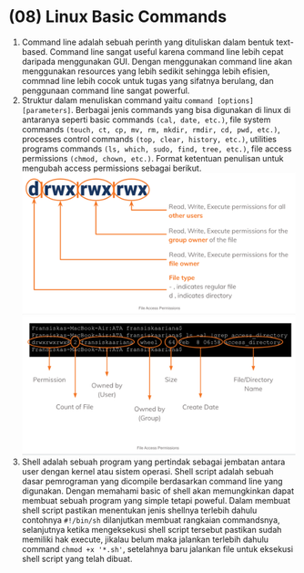 # (08) Linux Basic Commands

1. Command line adalah sebuah perinth yang dituliskan dalam bentuk text-based. Command line sangat useful karena command line lebih cepat daripada menggunakan GUI. Dengan menggunakan command line akan menggunakan resources yang lebih sedikit sehingga lebih efisien, commnad line lebih cocok untuk tugas yang sifatnya berulang, dan penggunaan command line sangat powerful.
2. Struktur dalam menuliskan command yaitu ```command [options] [parameters]```. Berbagai jenis commands yang bisa digunakan di linux di antaranya seperti basic commands ```(cal, date, etc.)```, file system commands ```(touch, ct, cp, mv, rm, mkdir, rmdir, cd, pwd, etc.)```, processes control commands ```(top, clear, history, etc.)```, utilities programs commands ```(ls, which, sudo, find, tree, etc.)```, file access permissions ```(chmod, chown, etc.)```. Format ketentuan penulisan untuk mengubah access permissions sebagai berikut.\
![alt text](image.png)\
![alt text](image-1.png)
3. Shell adalah sebuah program yang pertindak sebagai jembatan antara user dengan kernel atau sistem operasi. Shell script adalah sebuah dasar pemrograman yang dicompile berdasarkan command line yang digunakan. Dengan memahami basic of shell akan memungkinkan dapat membuat sebuah program yang simple tetapi poweful. Dalam membuat shell script pastikan menentukan jenis shellnya terlebih dahulu contohnya ```#!/bin/sh``` dilanjutkan membuat rangkaian commandsnya, selanjutnya ketika mengeksekusi shell script tersebut pastikan sudah memiliki hak execute, jikalau belum maka jalankan terlebih dahulu command ```chmod +x '*.sh'```, setelahnya baru jalankan file untuk eksekusi shell script yang telah dibuat.